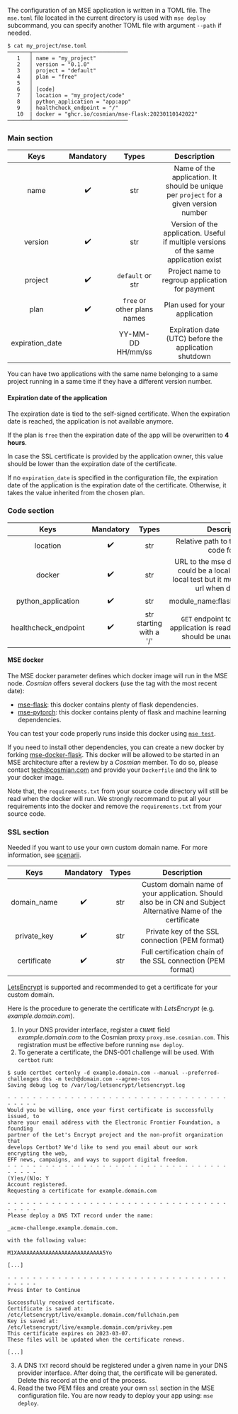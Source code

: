 The configuration of an MSE application is written in a TOML file.
The `mse.toml` file located in the current directory is used with `mse deploy` subcommand, you can specify another TOML file with argument `--path` if needed.

```{.bash}
$ cat my_project/mse.toml
───────┬──────────────────────────────
   1   │ name = "my_project"
   2   │ version = "0.1.0"
   3   │ project = "default"
   4   │ plan = "free"
   5   │
   6   │ [code]
   7   │ location = "my_project/code"
   8   │ python_application = "app:app"
   9   │ healthcheck_endpoint = "/"
   10  | docker = "ghcr.io/cosmian/mse-flask:20230110142022"
───────┴──────────────────────────────
```

### Main section

|      Keys       | Mandatory |            Types            |                                      Description                                       |
| :-------------: | :-------: | :-------------------------: | :------------------------------------------------------------------------------------: |
|      name       |     ✔️     |             str             | Name of the application. It should be unique per `project`  for a given version number |
|     version     |     ✔️     |             str             | Version of the application. Useful if multiple versions of the same application exist  |
|     project     |     ✔️     |      `default` or str       |                    Project name to regroup application for payment                     |
|      plan       |     ✔️     | `free` or other plans names |                             Plan used for your application                             |
| expiration_date |           |      YY-MM-DD HH/mm/ss      |                 Expiration date (UTC) before the application shutdown                  |


You can have two applications with the same name belonging to a same project running in a same time if they have a different version number.

#### Expiration date of the application

The expiration date is tied to the self-signed certificate. When the expiration date is reached, the application is not available anymore.

If the plan is `free` then the expiration date of the app will be overwritten to **4 hours**.

In case the SSL certificate is provided by the application owner, this value should be lower than the expiration date of the certificate.

If no `expiration_date` is specified in the configuration file, the expiration date of the application is the expiration date of the certificate.
Otherwise, it takes the value inherited from the chosen plan.

### Code section

|         Keys         | Mandatory |          Types          |                                                      Description                                                      |
| :------------------: | :-------: | :---------------------: | :-------------------------------------------------------------------------------------------------------------------: |
|       location       |     ✔️     |           str           |                                     Relative path to the application code folder                                      |
|        docker        |     ✔️     |           str           | URL to the mse docker to run. It could be a local docker to run local test but it must be a remote url when deploying |
|  python_application  |     ✔️     |           str           |                                            module_name:flask_variable_name                                            |
| healthcheck_endpoint |     ✔️     | str starting with a '/' |             `GET` endpoint to check if the application is ready. This endpoint should be unauthenticated.             |

#### MSE docker

The MSE docker parameter defines which docker image will run in the MSE node. *Cosmian* offers several dockers (use the tag with the most recent date): 

- [mse-flask](https://github.com/Cosmian/mse-docker-flask/pkgs/container/mse-flask): this docker contains plenty of flask dependencies.
- [mse-pytorch](https://github.com/Cosmian/mse-docker-pytorch/pkgs/container/mse-pytorch): this docker contains plenty of flask and machine learning dependencies.

You can test your code properly runs inside this docker using [`mse test`](subcommand/test.md).

If you need to install other dependencies, you can create a new docker by forking [mse-docker-flask](https://github.com/Cosmian/mse-docker-flask). 
This docker will be allowed to be started in an MSE architecture after a review by a *Cosmian* member. To do so, please contact tech@cosmian.com and provide your `Dockerfile` and the link to your docker image.

Note that, the `requirements.txt` from your source code directory will still be read when the docker will run. We strongly recommand to put all your requirements into the docker and remove the `requirements.txt` from your source code.


### SSL section

Needed if you want to use your own custom domain name. 
For more information, see [scenarii](scenarios.md).

|    Keys     | Mandatory | Types |                                                 Description                                                  |
| :---------: | :-------: | :---: | :----------------------------------------------------------------------------------------------------------: |
| domain_name |     ✔️     |  str  | Custom domain name of your application. Should also be in CN and Subject Alternative Name of the certificate |
| private_key |     ✔️     |  str  |                                Private key of the SSL connection (PEM format)                                |
| certificate |     ✔️     |  str  |                         Full certification chain of the SSL connection (PEM format)                          |

[LetsEncrypt](https://letsencrypt.org/getting-started/) is supported and recommended to get a certificate for your custom domain.

Here is the procedure to generate the certificate with *LetsEncrypt* (e.g. *example.domain.com*).

1. In your DNS provider interface, register a `CNAME` field *example.domain.com* to the Cosmian proxy `proxy.mse.cosmian.com`. This registration must be effective before running `mse deploy`.
2. To generate a certificate, the DNS-001 challenge will be used. With `certbot` run:
```{.console}
$ sudo certbot certonly -d example.domain.com --manual --preferred-challenges dns -m tech@domain.com --agree-tos
Saving debug log to /var/log/letsencrypt/letsencrypt.log

- - - - - - - - - - - - - - - - - - - - - - - - - - - - - - - - - - - - - - - -
Would you be willing, once your first certificate is successfully issued, to
share your email address with the Electronic Frontier Foundation, a founding
partner of the Let's Encrypt project and the non-profit organization that
develops Certbot? We'd like to send you email about our work encrypting the web,
EFF news, campaigns, and ways to support digital freedom.
- - - - - - - - - - - - - - - - - - - - - - - - - - - - - - - - - - - - - - - -
(Y)es/(N)o: Y
Account registered.
Requesting a certificate for example.domain.com

- - - - - - - - - - - - - - - - - - - - - - - - - - - - - - - - - - - - - - - -
Please deploy a DNS TXT record under the name:

_acme-challenge.example.domain.com.

with the following value:

M1XAAAAAAAAAAAAAAAAAAAAAAAAAAA5Yo

[...]

- - - - - - - - - - - - - - - - - - - - - - - - - - - - - - - - - - - - - - - -
Press Enter to Continue

Successfully received certificate.
Certificate is saved at: /etc/letsencrypt/live/example.domain.com/fullchain.pem
Key is saved at:         /etc/letsencrypt/live/example.domain.com/privkey.pem
This certificate expires on 2023-03-07.
These files will be updated when the certificate renews.

[...]
```

3. A DNS `TXT` record should be registered under a given name in your DNS provider interface. After doing that, the certificate will be generated. Delete this record at the end of the process.
4. Read the two PEM files and create your own `ssl` section in the MSE configuration file. You are now ready to deploy your app using: `mse deploy`.
